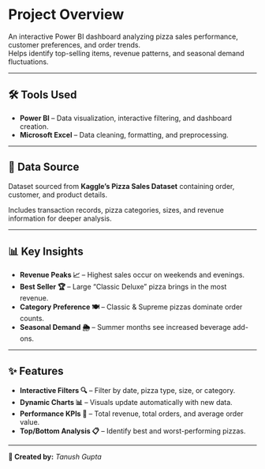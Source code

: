 # Project Overview
An interactive Power BI dashboard analyzing pizza sales performance, customer preferences, and order trends.  
Helps identify top-selling items, revenue patterns, and seasonal demand fluctuations.

---

## 🛠 Tools Used
- **Power BI** – Data visualization, interactive filtering, and dashboard creation.  
- **Microsoft Excel** – Data cleaning, formatting, and preprocessing.

---

## 📂 Data Source
Dataset sourced from **Kaggle’s Pizza Sales Dataset** containing order, customer, and product details.  

Includes transaction records, pizza categories, sizes, and revenue information for deeper analysis.

---

## 📊 Key Insights
- **Revenue Peaks 📈** – Highest sales occur on weekends and evenings.  
- **Best Seller 🏆** – Large “Classic Deluxe” pizza brings in the most revenue.  
- **Category Preference 🍽** – Classic & Supreme pizzas dominate order counts.  
- **Seasonal Demand 🌦** – Summer months see increased beverage add-ons.

---

## ✨ Features
- **Interactive Filters 🔍** – Filter by date, pizza type, size, or category.  
- **Dynamic Charts 📊** – Visuals update automatically with new data.  
- **Performance KPIs 🎯** – Total revenue, total orders, and average order value.  
- **Top/Bottom Analysis 📋** – Identify best and worst-performing pizzas.

---

**📌 Created by:** *Tanush Gupta*


